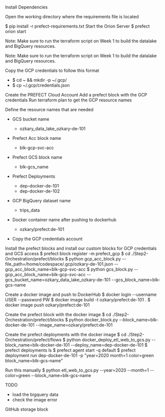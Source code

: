 Install Dependencies

Open the working directory where the requirements file is located

$ pip install -r prefect-requirements.txt
Start the Orion Server
$ prefect orion start

Note: Make sure to run the terraform script on Week 1 to build the datalake and BigQuery resources.

Note: Make sure to run the terraform script on Week 1 to build the datalake and BigQuery resources.

Copy the GCP credentials to follow this format
- $ cd ~ && mkdir -p ~/.gcp/
- $ cp <path to JSON file> ~/.gcp/credentials.json


Create the PREFECT Cloud Account
Add a prefect block with the GCP credentials
Run terraform plan to get the GCP resource names

Define the resource names that are needed
- GCS bucket name
    - ozkary_data_lake_ozkary-de-101
- Prefect Acc block name
    - blk-gcp-svc-acc
- Prefect GCS block name
    - blk-gcs_name
- Prefect Deployments
    - dep-docker-de-101
    - dep-docker-de-102

- GCP BigQuery dataset name
    - trips_data
- Docker container name after pushing to dockerhub
    - ozkary/prefect:de-101

- Copy the GCP credentials account

Install the prefect blocks and install our custom blocks for GCP credentials and GCS access
$ prefect block register -m prefect_gcp
$ cd ./Step2-Orchestration/prefect/blocks
$ python gcp_acc_block.py --file_path=/home/codespace/.gcp/ozkary-de-101.json --gcp_acc_block_name=blk-gcp-svc-acc
$ python gcs_block.py --gcp_acc_block_name=blk-gcp-svc-acc --gcs_bucket_name=ozkary_data_lake_ozkary-de-101 --gcs_block_name=blk-gcs-name

Create a docker image and push to DockerHub
$ docker login --username USER --password PW
$ docker image build -t ozkary/prefect:de-101 .
$ docker image push ozkary/prefect:de-101

Create the prefect block with the docker image
$ cd ./Step2-Orchestration/prefect/blocks
$ python docker_block.py --block_name=blk-docker-de-101 --image_name=ozkary/prefect:de-101

Create the prefect deployments with the docker image
$ cd ./Step2-Orchestration/prefect/flows
$ python docker_deploy_etl_web_to_gcs.py --block_name=blk-docker-de-101 --deploy_name=dep-docker-de-101
$ prefect deployments ls
$ prefect agent start -q default
$ prefect deployment run dep-docker-de-101 -p "year=2020 month=1 color=green block_name=blk-gcs-name"

Run this manually
$ python etl_web_to_gcs.py --year=2020 --month=1 --color=green --block_name=blk-gcs-name

TODO 
- load the bigquery data
- check the image error

GitHub storage block